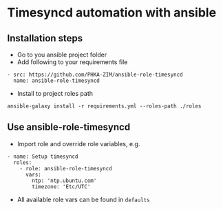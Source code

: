 # Timesyncd automation with ansible

## Installation steps

- Go to you ansible project folder
- Add following to your requirements file

```
- src: https://github.com/PHKA-ZIM/ansible-role-timesyncd
  name: ansible-role-timesyncd
```

- Install to project roles path
```
ansible-galaxy install -r requirements.yml --roles-path ./roles
```

## Use ansible-role-timesyncd

- Import role and override role variables, e.g.
```
- name: Setup timesyncd
  roles:
    - role: ansible-role-timesyncd
      vars:
        ntp: 'ntp.ubuntu.com'
        timezone: 'Etc/UTC'
```

- All available role vars can be found in `defaults`
